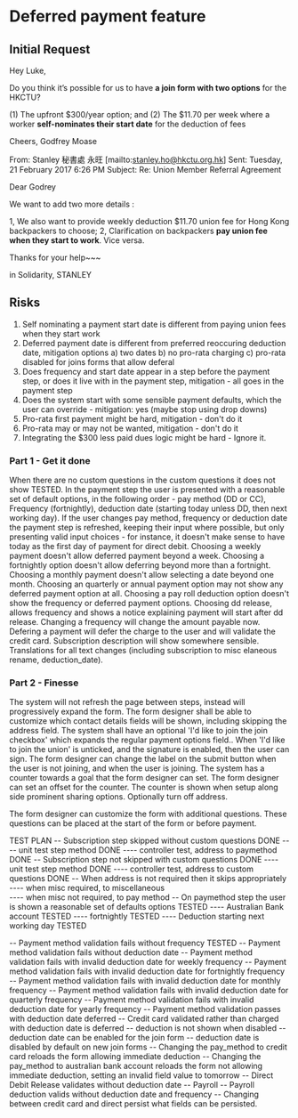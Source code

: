 Deferred payment feature
========================

Initial Request
---------------

Hey Luke,

Do you think it’s possible for us to have **a join form with two options** for the HKCTU?

(1)    The upfront $300/year option; and
(2)    The $11.70 per week where a worker **self-nominates their start date** for the deduction of fees

Cheers,
Godfrey Moase

From: Stanley 秘書處 永旺 [mailto:stanley.ho@hkctu.org.hk]
Sent: Tuesday, 21 February 2017 6:26 PM
Subject: Re: Union Member Referral Agreement

Dear Godrey

We want to add two more details :

1, We also want to provide weekly deduction $11.70 union fee for Hong Kong backpackers to choose;
2, Clarification on backpackers **pay union fee when they start to work**. Vice versa.

Thanks for your help~~~

in Solidarity,
STANLEY

Risks
-----

1. Self nominating a payment start date is different from paying union fees when they start work
2. Deferred payment date is different from preferred reoccuring deduction date, mitigation options a) two dates b) no pro-rata charging c) pro-rata disabled for joins forms that allow deferal
3. Does frequency and start date appear in a step before the payment step, or does it live with in the payment step, mitigation - all goes in the payment step
4. Does the system start with some sensible payment defaults, which the user can override - mitigation: yes (maybe stop using drop downs)
5. Pro-rata first payment might be hard, mitigation - don't do it
6. Pro-rata may or may not be wanted, mitigation - don't do it
7. Integrating the $300 less paid dues logic might be hard - Ignore it.


### Part 1 - Get it done
When there are no custom questions in the custom questions it does not show TESTED.  In the payment step the user is presented with a reasonable set of default options, in the following order - pay method (DD or CC), Frequency (fortnightly), deduction date (starting today unless DD, then next working day).  If the user changes pay method, frequency or deduction date the payment step is refreshed, keeping their input where possible, but only presenting valid input choices - for instance, it doesn't make sense to have today as the first day of payment for direct debit.  Choosing a weekly payment doesn't allow deferred payment beyond a week.  Choosing a fortnightly option doesn't allow deferring beyond more than a fortnight.  Choosing a monthly payment doesn't allow selecting a date beyond one month. Choosing an quarterly or annual payment option may not show any deferred payment option at all.  Choosing a pay roll deduction option doesn't show the frequency or deferred payment options.  Choosing dd release, allows frequency and shows a notice explaining payment will start after dd release.  Changing a frequency will change the amount payable now. Defering a payment will defer the charge to the user and will validate the credit card.  Subscription description will show somewhere sensible.  Translations for all text changes (including subscription to misc elaneous rename, deduction_date).

### Part 2 - Finesse
The system will not refresh the page between steps, instead will progressively expand the form.  The form designer shall be able to customize which contact details fields will be shown, including skipping the address field.  The system shall have an optional 'I'd like to join the join checkbox' which expands the regular payment options field..  When 'I'd like to join the union' is unticked, and the signature is enabled, then the user can sign.  The form designer can change the label on the submit button when the user is not joining, and when the user is joining.  The system has a counter towards a goal that the form designer can set.  The form designer can set an offset for the counter.  The counter is shown when setup along side prominent sharing options.  Optionally turn off address.

The form designer can customize the form with additional questions.  These questions can be placed at the start of the form or before payment.  

TEST PLAN
-- Subscription step skipped without custom questions DONE
---- unit test step method DONE
---- controller test, address to paymethod DONE
-- Subscription step not skipped with custom questions DONE
---- unit test step method DONE
---- controller test, address to custom questions DONE
-- When address is not required then it skips appropriately
---- when misc required, to miscellaneous  
---- when misc not required, to pay method
-- On paymethod step the user is shown a reasonable set of defaults options TESTED
---- Australian Bank account TESTED
---- fortnightly TESTED
---- Deduction starting next working day TESTED

-- Payment method validation fails without frequency TESTED
-- Payment method validation fails without deduction date
-- Payment method validation fails with invalid deduction date for weekly frequency
-- Payment method validation fails with invalid deduction date for fortnightly frequency
-- Payment method validation fails with invalid deduction date for monthly frequency
-- Payment method validation fails with invalid deduction date for quarterly frequency
-- Payment method validation fails with invalid deduction date for yearly frequency
-- Payment method validation passes with deduction date deferred
-- Credit card validated rather than charged with deduction date is deferred
-- deduction is not shown when disabled
-- deduction date can be enabled for the join form
-- deduction date is disabled by default on new join forms
-- Changing the pay_method to credit card reloads the form allowing immediate deduction
-- Changing the pay_method to australian bank account reloads the form not allowing immediate deduction, setting an invalid field value to tomorrow
-- Direct Debit Release validates without deduction date
-- Payroll
-- Payroll deduction valids without deduction date and frequency
-- Changing between credit card and direct persist what fields can be persisted.
